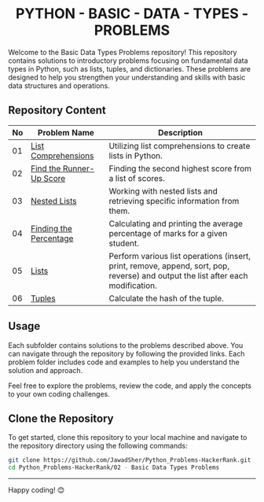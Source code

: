 <h1 align='center'>PYTHON - BASIC - DATA - TYPES - PROBLEMS</h1>

Welcome to the Basic Data Types Problems repository! This repository contains solutions to introductory problems focusing on fundamental data types in Python, such as lists, tuples, and dictionaries. These problems are designed to help you strengthen your understanding and skills with basic data structures and operations.

## Repository Content
| No | Problem Name | Description |
|---|---|---|
| 01 | [List Comprehensions](https://github.com/JawadSher/Python_Problems-HackerRank/tree/main/02%20-%20Basic%20Data%20Types%20Problems/01%20-%20List%20Comprehensions) | Utilizing list comprehensions to create lists in Python. |
| 02 | [Find the Runner-Up Score](https://github.com/JawadSher/Python_Problems-HackerRank/tree/main/02%20-%20Basic%20Data%20Types%20Problems/02%20-%20Find%20the%20Runner-Up%20Score) | Finding the second highest score from a list of scores. |
| 03 | [Nested Lists](https://github.com/JawadSher/Python_Problems-HackerRank/tree/main/02%20-%20Basic%20Data%20Types%20Problems/03%20-%20Nested%20Lists) | Working with nested lists and retrieving specific information from them. |
| 04 | [Finding the Percentage](https://github.com/JawadSher/Python_Problems-HackerRank/tree/main/02%20-%20Basic%20Data%20Types%20Problems/04%20-%20Finding%20the%20Percentage) | Calculating and printing the average percentage of marks for a given student. |
| 05 | [Lists](https://github.com/JawadSher/Python_Problems-HackerRank/tree/main/02%20-%20Basic%20Data%20Types%20Problems/05%20-%20Lists) | Perform various list operations (insert, print, remove, append, sort, pop, reverse) and output the list after each modification. |
| 06 | [Tuples](https://github.com/JawadSher/Python_Problems-HackerRank/tree/main/02%20-%20Basic%20Data%20Types%20Problems/06%20-%20Tuples) | Calculate the hash of the tuple. |

## Usage

Each subfolder contains solutions to the problems described above. You can navigate through the repository by following the provided links. Each problem folder includes code and examples to help you understand the solution and approach.

Feel free to explore the problems, review the code, and apply the concepts to your own coding challenges.

## Clone the Repository

To get started, clone this repository to your local machine and navigate to the repository directory using the following commands:

```bash
git clone https://github.com/JawadSher/Python_Problems-HackerRank.git
cd Python_Problems-HackerRank/02 - Basic Data Types Problems
```

---
Happy coding! 😊
